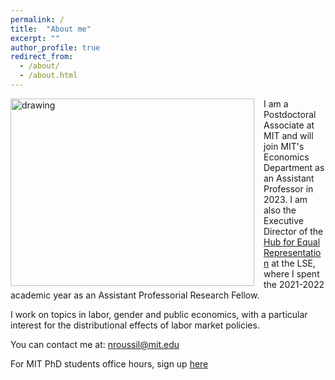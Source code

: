 ```yaml
---
permalink: /
title:  "About me"
excerpt: ""
author_profile: true
redirect_from: 
  - /about/
  - /about.html
---
```

<!-- <img src=https://github.com/ninaroussille/ninaroussille.github.io/tree/master/images/profile2.png style="width:390px;height:300px;"> -->

<!--![github small](/images/profile2.png) -->
<img src="/images/profile2.png" alt="drawing" width="390" height="300" style="float: left; padding-right:15px"/>  I am a Postdoctoral Associate at MIT and will join MIT's Economics Department as an Assistant Professor in 2023. I am also the Executive Director of the [Hub for Equal Representation](https://www.hubequalrep.org/) at the LSE, where I spent the 2021-2022 academic year as an Assistant Professorial Research Fellow. <br>

I work on topics in labor, gender and public economics, with a particular interest for the distributional effects of labor market policies.  <br>

You can contact me at: [nroussil@mit.edu](mailto:nroussil@mit.edu)

For MIT PhD students office hours, sign up [here](https://calendly.com/ninaroussille/officehours)
